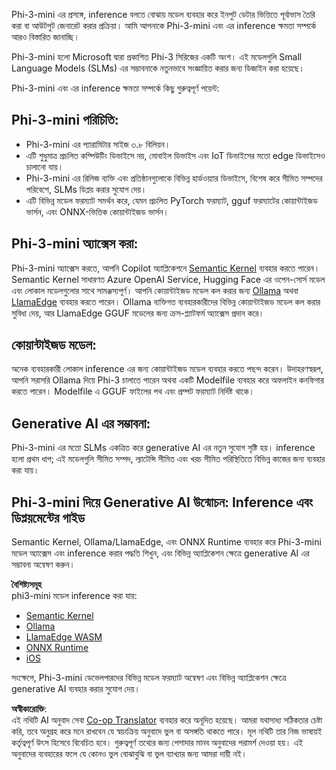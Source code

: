 <!--
CO_OP_TRANSLATOR_METADATA:
{
  "original_hash": "f1ff728038c4f554b660a36b76cbdd6e",
  "translation_date": "2025-05-09T12:21:19+00:00",
  "source_file": "md/01.Introduction/03/overview.md",
  "language_code": "bn"
}
-->
Phi-3-mini এর প্রসঙ্গে, inference বলতে বোঝায় মডেল ব্যবহার করে ইনপুট ডেটার ভিত্তিতে পূর্বাভাস তৈরি করা বা আউটপুট জেনারেট করার প্রক্রিয়া। আমি আপনাকে Phi-3-mini এবং এর inference ক্ষমতা সম্পর্কে আরও বিস্তারিত জানাচ্ছি।

Phi-3-mini হলো Microsoft দ্বারা প্রকাশিত Phi-3 সিরিজের একটি অংশ। এই মডেলগুলি Small Language Models (SLMs) এর সম্ভাবনাকে নতুনভাবে সংজ্ঞায়িত করার জন্য ডিজাইন করা হয়েছে।

Phi-3-mini এবং এর inference ক্ষমতা সম্পর্কে কিছু গুরুত্বপূর্ণ পয়েন্ট:

## **Phi-3-mini পরিচিতি:**
- Phi-3-mini এর প্যারামিটার সাইজ ৩.৮ বিলিয়ন।
- এটি শুধুমাত্র প্রচলিত কম্পিউটিং ডিভাইসে নয়, মোবাইল ডিভাইস এবং IoT ডিভাইসের মতো edge ডিভাইসেও চালানো যায়।
- Phi-3-mini এর রিলিজ ব্যক্তি এবং প্রতিষ্ঠানগুলোকে বিভিন্ন হার্ডওয়্যার ডিভাইসে, বিশেষ করে সীমিত সম্পদের পরিবেশে, SLMs ডিপ্লয় করার সুযোগ দেয়।
- এটি বিভিন্ন মডেল ফরম্যাট সমর্থন করে, যেমন প্রচলিত PyTorch ফরম্যাট, gguf ফরম্যাটের কোয়ান্টাইজড ভার্সন, এবং ONNX-ভিত্তিক কোয়ান্টাইজড ভার্সন।

## **Phi-3-mini অ্যাক্সেস করা:**
Phi-3-mini অ্যাক্সেস করতে, আপনি Copilot অ্যাপ্লিকেশনে [Semantic Kernel](https://github.com/microsoft/SemanticKernelCookBook?WT.mc_id=aiml-138114-kinfeylo) ব্যবহার করতে পারেন। Semantic Kernel সাধারণত Azure OpenAI Service, Hugging Face এর ওপেন-সোর্স মডেল এবং লোকাল মডেলগুলোর সাথে সামঞ্জস্যপূর্ণ।
আপনি কোয়ান্টাইজড মডেল কল করার জন্য [Ollama](https://ollama.com) অথবা [LlamaEdge](https://llamaedge.com) ব্যবহার করতে পারেন। Ollama ব্যক্তিগত ব্যবহারকারীদের বিভিন্ন কোয়ান্টাইজড মডেল কল করার সুবিধা দেয়, আর LlamaEdge GGUF মডেলের জন্য ক্রস-প্ল্যাটফর্ম অ্যাক্সেস প্রদান করে।

## **কোয়ান্টাইজড মডেল:**
অনেক ব্যবহারকারী লোকাল inference এর জন্য কোয়ান্টাইজড মডেল ব্যবহার করতে পছন্দ করেন। উদাহরণস্বরূপ, আপনি সরাসরি Ollama দিয়ে Phi-3 চালাতে পারেন অথবা একটি Modelfile ব্যবহার করে অফলাইন কনফিগার করতে পারেন। Modelfile এ GGUF ফাইলের পথ এবং প্রম্পট ফরম্যাট নির্দিষ্ট থাকে।

## **Generative AI এর সম্ভাবনা:**
Phi-3-mini এর মতো SLMs একত্রিত করে generative AI এর নতুন সুযোগ সৃষ্টি হয়। inference হলো প্রথম ধাপ; এই মডেলগুলি সীমিত সম্পদ, ল্যাটেন্সি সীমিত এবং খরচ সীমিত পরিস্থিতিতে বিভিন্ন কাজের জন্য ব্যবহার করা যায়।

## **Phi-3-mini দিয়ে Generative AI উন্মোচন: Inference এবং ডিপ্লয়মেন্টের গাইড**  
Semantic Kernel, Ollama/LlamaEdge, এবং ONNX Runtime ব্যবহার করে Phi-3-mini মডেল অ্যাক্সেস এবং inference করার পদ্ধতি শিখুন, এবং বিভিন্ন অ্যাপ্লিকেশন ক্ষেত্রে generative AI এর সম্ভাবনা অন্বেষণ করুন।

**বৈশিষ্ট্যসমূহ**  
phi3-mini মডেল inference করা যায়:

- [Semantic Kernel](https://github.com/Azure-Samples/Phi-3MiniSamples/tree/main/semantickernel?WT.mc_id=aiml-138114-kinfeylo)
- [Ollama](https://github.com/Azure-Samples/Phi-3MiniSamples/tree/main/ollama?WT.mc_id=aiml-138114-kinfeylo)
- [LlamaEdge WASM](https://github.com/Azure-Samples/Phi-3MiniSamples/tree/main/wasm?WT.mc_id=aiml-138114-kinfeylo)
- [ONNX Runtime](https://github.com/Azure-Samples/Phi-3MiniSamples/tree/main/onnx?WT.mc_id=aiml-138114-kinfeylo)
- [iOS](https://github.com/Azure-Samples/Phi-3MiniSamples/tree/main/ios?WT.mc_id=aiml-138114-kinfeylo)

সংক্ষেপে, Phi-3-mini ডেভেলপারদের বিভিন্ন মডেল ফরম্যাট অন্বেষণ এবং বিভিন্ন অ্যাপ্লিকেশন ক্ষেত্রে generative AI ব্যবহার করার সুযোগ দেয়।

**অস্বীকারোক্তি**:  
এই নথিটি AI অনুবাদ সেবা [Co-op Translator](https://github.com/Azure/co-op-translator) ব্যবহার করে অনূদিত হয়েছে। আমরা যথাসাধ্য সঠিকতার চেষ্টা করি, তবে অনুগ্রহ করে মনে রাখবেন যে স্বয়ংক্রিয় অনুবাদে ভুল বা অসঙ্গতি থাকতে পারে। মূল নথিটি তার নিজ ভাষায়ই কর্তৃত্বপূর্ণ উৎস হিসেবে বিবেচিত হবে। গুরুত্বপূর্ণ তথ্যের জন্য পেশাদার মানব অনুবাদের পরামর্শ দেওয়া হয়। এই অনুবাদের ব্যবহারের ফলে যে কোনও ভুল বোঝাবুঝি বা ভুল ব্যাখ্যার জন্য আমরা দায়ী নই।
